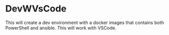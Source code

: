 # DevWVsCode
This will create a dev environment with a docker images that contains both PowerShell and ansible.  This will work with VSCode.
